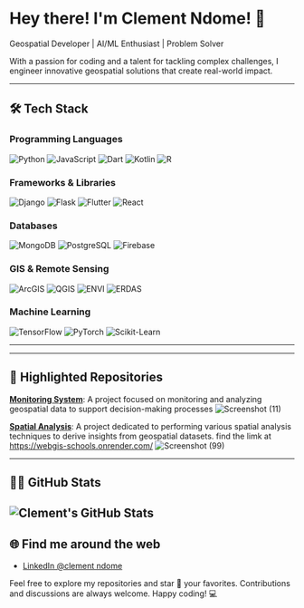# Hey there! I'm Clement Ndome! 👋

Geospatial Developer | AI/ML Enthusiast | Problem Solver

With a passion for coding and a talent for tackling complex challenges, I engineer innovative geospatial solutions that create real-world impact.

---

## 🛠️ Tech Stack

### Programming Languages
![Python](https://img.shields.io/badge/Python-3776AB?style=for-the-badge&logo=python&logoColor=white)
![JavaScript](https://img.shields.io/badge/JavaScript-F7DF1E?style=for-the-badge&logo=javascript&logoColor=black)
![Dart](https://img.shields.io/badge/Dart-0175C2?style=for-the-badge&logo=dart&logoColor=white)
![Kotlin](https://img.shields.io/badge/Kotlin-0095D5?style=for-the-badge&logo=kotlin&logoColor=white)
![R](https://img.shields.io/badge/R-276DC3?style=for-the-badge&logo=r&logoColor=white)

### Frameworks & Libraries
![Django](https://img.shields.io/badge/Django-092E20?style=for-the-badge&logo=django&logoColor=white)
![Flask](https://img.shields.io/badge/Flask-000000?style=for-the-badge&logo=flask&logoColor=white)
![Flutter](https://img.shields.io/badge/Flutter-02569B?style=for-the-badge&logo=flutter&logoColor=white)
![React](https://img.shields.io/badge/React-20232A?style=for-the-badge&logo=react&logoColor=61DAFB)

### Databases
![MongoDB](https://img.shields.io/badge/MongoDB-4EA94B?style=for-the-badge&logo=mongodb&logoColor=white)
![PostgreSQL](https://img.shields.io/badge/PostgreSQL-316192?style=for-the-badge&logo=postgresql&logoColor=white)
![Firebase](https://img.shields.io/badge/Firebase-FFCA28?style=for-the-badge&logo=firebase&logoColor=black)

### GIS & Remote Sensing
![ArcGIS](https://img.shields.io/badge/ArcGIS-2C7AB4?style=for-the-badge&logo=esri&logoColor=white)
![QGIS](https://img.shields.io/badge/QGIS-589632?style=for-the-badge&logo=qgis&logoColor=white)
![ENVI](https://img.shields.io/badge/ENVI-FF6600?style=for-the-badge)
![ERDAS](https://img.shields.io/badge/ERDAS-00AEEF?style=for-the-badge)

### Machine Learning
![TensorFlow](https://img.shields.io/badge/TensorFlow-FF6F00?style=for-the-badge&logo=tensorflow&logoColor=white)
![PyTorch](https://img.shields.io/badge/PyTorch-EE4C2C?style=for-the-badge&logo=pytorch&logoColor=white)
![Scikit-Learn](https://img.shields.io/badge/scikit_learn-F7931E?style=for-the-badge&logo=scikit-learn&logoColor=white)

---


---

## 📂 Highlighted Repositories

**[Monitoring System](https://github.com/ClementNdome/Monitoring_System)**: A project focused on monitoring and analyzing geospatial data to support decision-making processes
![Screenshot (11)](https://github.com/user-attachments/assets/09c86bbd-09fb-4d44-90b2-f4c217f5d822)


**[Spatial Analysis](https://github.com/ClementNdome/flask-app-deploy)**: A project dedicated to performing various spatial analysis techniques to derive insights from geospatial datasets. find the limk at https://webgis-schools.onrender.com/
 ![Screenshot (99)](https://github.com/user-attachments/assets/1b13c532-7e51-46e8-957a-b7bfaea1c886)




---
## 👨‍💻 GitHub Stats

![Clement's GitHub Stats](https://github-readme-stats.vercel.app/api?username=ClementNdome&show_icons=true&theme=radical)
---
## 🌐 Find me around the web



- [LinkedIn @clement ndome](https://www.linkedin.com/in/gis-member-a3b968354/)

Feel free to explore my repositories and star 🌟 your favorites. Contributions and discussions are always welcome. Happy coding! 💻
